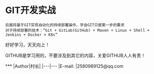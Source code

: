 GIT开发实战
==================================
```
后面将基于GIT实现自动化的持续部署操作，学会GIT只是第一步的要求
对于持续部署的技术：“Git + GitLab(GitHub) + Maven + Linux + Shell + Jenkins + Docker + K8s”
```
<p>好好学习，天天向上！</p>
<p>GITHUB是学习用的，不要涉及到其它的内容，关爱GITHUB人人有责！</p>
***
|Author|村长|
|---|---
|E-mail: |2580989125@qq.com